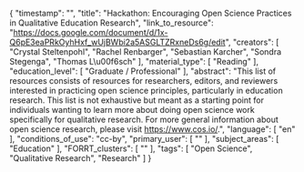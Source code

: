 {
    "timestamp": "",
    "title": "Hackathon: Encouraging Open Science Practices in Qualitative Education Research",
    "link_to_resource": "https://docs.google.com/document/d/1x-Q6pE3eaPRkOyhHxf_wUjBWbi2a5ASGLTZRxneDs6g/edit",
    "creators": [
        "Crystal Steltenpohl",
        "Rachel Renbarger",
        "Sebastian Karcher",
        "Sondra Stegenga",
        "Thomas L\u00f6sch"
    ],
    "material_type": [
        "Reading"
    ],
    "education_level": [
        "Graduate / Professional"
    ],
    "abstract": "This list of resources consists of resources for researchers, editors, and reviewers interested in practicing open science principles, particularly in education research. This list is not exhaustive but meant as a starting point for individuals wanting to learn more about doing open science work specifically for qualitative research. For more general information about open science research, please visit https://www.cos.io/.",
    "language": [
        "en"
    ],
    "conditions_of_use": "cc-by",
    "primary_user": [
        ""
    ],
    "subject_areas": [
        "Education"
    ],
    "FORRT_clusters": [
        ""
    ],
    "tags": [
        "Open Science",
        "Qualitative Research",
        "Research"
    ]
}